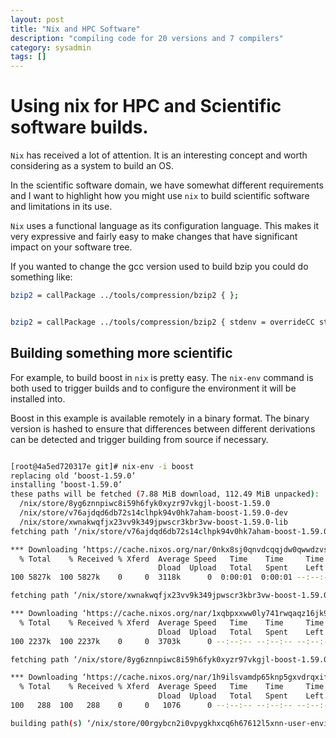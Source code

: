 ```yaml
---
layout: post
title: "Nix and HPC Software"
description: "compiling code for 20 versions and 7 compilers"
category: sysadmin
tags: []
---
```



# Using nix for HPC and Scientific software builds.

`Nix` has received a lot of attention. It is an interesting concept and worth considering as a system to build an OS.

In the scientific software domain, we have somewhat different requirements and I want to highlight how you might use `nix` to build scientific software and limitations in its use.

`Nix` uses a functional language as its configuration language. This makes it very expressive and fairly easy to make changes that have significant impact on your software tree.

If you wanted to change the gcc version used to build bzip you could do something like:

```sh
bzip2 = callPackage ../tools/compression/bzip2 { };


bzip2 = callPackage ../tools/compression/bzip2 { stdenv = overrideCC stdenv gcc5; };

```

## Building something more scientific

For example, to build boost in `nix` is pretty easy. The `nix-env` command is both
used to trigger builds and to configure the environment it will be installed into.

Boost in this example is available remotely in a binary format. The binary version
is hashed to ensure that differences between different derivations can be detected
and trigger building from source if necessary.




```sh

[root@4a5ed720317e git]# nix-env -i boost
replacing old ‘boost-1.59.0’
installing ‘boost-1.59.0’
these paths will be fetched (7.88 MiB download, 112.49 MiB unpacked):
  /nix/store/8yg6znnpiwc8i59h6fyk0xyzr97vkgjl-boost-1.59.0
  /nix/store/v76ajdqd6db72s14clhpk94v0hk7aham-boost-1.59.0-dev
  /nix/store/xwnakwqfjx23vv9k349jpwscr3kbr3vw-boost-1.59.0-lib
fetching path ‘/nix/store/v76ajdqd6db72s14clhpk94v0hk7aham-boost-1.59.0-dev’...

*** Downloading ‘https://cache.nixos.org/nar/0nkx8sj0qnvdcqqjdw0qwwdzvsar15b7xi4bjca7pjmiz00295iq.nar.xz’ to ‘/nix/store/v76ajdqd6db72s14clhpk94v0hk7aham-boost-1.59.0-dev’...
  % Total    % Received % Xferd  Average Speed   Time    Time     Time  Current
                                 Dload  Upload   Total   Spent    Left  Speed
100 5827k  100 5827k    0     0  3118k      0  0:00:01  0:00:01 --:--:-- 3121k

fetching path ‘/nix/store/xwnakwqfjx23vv9k349jpwscr3kbr3vw-boost-1.59.0-lib’...

*** Downloading ‘https://cache.nixos.org/nar/1xqbpxxww0ly741rwqaqz16jk9027dx51836vpppzh5c45ykhypr.nar.xz’ to ‘/nix/store/xwnakwqfjx23vv9k349jpwscr3kbr3vw-boost-1.59.0-lib’...
  % Total    % Received % Xferd  Average Speed   Time    Time     Time  Current
                                 Dload  Upload   Total   Spent    Left  Speed
100 2237k  100 2237k    0     0  3703k      0 --:--:-- --:--:-- --:--:-- 3704k

fetching path ‘/nix/store/8yg6znnpiwc8i59h6fyk0xyzr97vkgjl-boost-1.59.0’...

*** Downloading ‘https://cache.nixos.org/nar/1h9ilsvamdp65knp5gxvdrqxifxqb9nlrls7aj8dm31vnp2136lh.nar.xz’ to ‘/nix/store/8yg6znnpiwc8i59h6fyk0xyzr97vkgjl-boost-1.59.0’...
  % Total    % Received % Xferd  Average Speed   Time    Time     Time  Current
                                 Dload  Upload   Total   Spent    Left  Speed
100   288  100   288    0     0   1076      0 --:--:-- --:--:-- --:--:--  1082

building path(s) ‘/nix/store/00rgybcn2i0vpygkhxcq6h67612l5xnn-user-environment’

```
